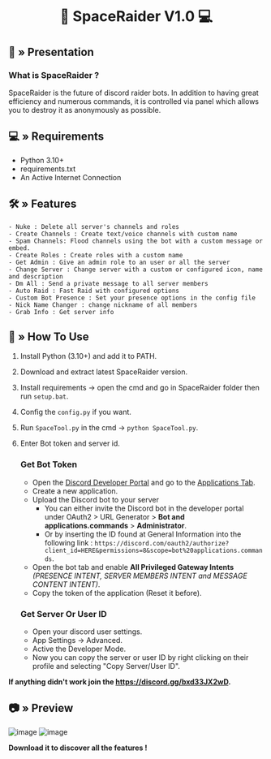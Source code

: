 <div align="center">

# 🤖 SpaceRaider V1.0 💻 
</div>

## <a id="Presentation"></a>🤖 » Presentation
### What is SpaceRaider ? 
SpaceRaider is the future of discord raider bots. In addition to having great efficiency and numerous commands, it is controlled via panel which allows you to destroy it as anonymously as possible.

## <a id="Requirements"></a>💻 » Requirements
- Python 3.10+
- requirements.txt
- An Active Internet Connection

## <a id="Features"></a>🛠 » Features
```
- Nuke : Delete all server's channels and roles
- Create Channels : Create text/voice channels with custom name
- Spam Channels: Flood channels using the bot with a custom message or embed.
- Create Roles : Create roles with a custom name
- Get Admin : Give an admin role to an user or all the server
- Change Server : Change server with a custom or configured icon, name and description
- Dm All : Send a private message to all server members
- Auto Raid : Fast Raid with configured options
- Custom Bot Presence : Set your presence options in the config file
- Nick Name Changer : change nickname of all members
- Grab Info : Get server info
```

## <a id="How To Use"></a>📜 » How To Use
1. Install Python (3.10+) and add it to PATH.
2. Download and extract latest SpaceRaider version.
3. Install requirements → open the cmd and go in SpaceRaider folder then run `setup.bat`.
4. Config the `config.py` if you want.
5. Run `SpaceTool.py` in the cmd → `python SpaceTool.py`.
6. Enter Bot token and server id.
   ### Get Bot Token
   - Open the [Discord Developer Portal](https://discord.com/developers/) and go to the [Applications Tab](https://discord.com/developers/applications).
   - Create a new application.
   - Upload the Discord bot to your server
      - You can either invite the Discord bot in the developer portal under OAuth2 > URL Generator > **Bot and applications.commands** > **Administrator**.
      - Or by inserting the ID found at General Information into the following link : `https://discord.com/oauth2/authorize?client_id=HERE&permissions=8&scope=bot%20applications.commands`.
   - Open the bot tab and enable **All Privileged Gateway Intents** *(PRESENCE INTENT, SERVER MEMBERS INTENT and MESSAGE CONTENT INTENT)*.
   - Copy the token of the application (Reset it before).
     
   ### Get Server Or User ID
   - Open your discord user settings.
   - App Settings → Advanced.
   - Active the Developer Mode.
   - Now you can copy the server or user ID by right clicking on their profile and selecting "Copy Server/User ID".

**If anything didn't work join the https://discord.gg/bxd33JX2wD.**

## <a id="Preview"></a>📷 » Preview 
![image](https://i.ibb.co/k27j63c/imfffffffffffffffffffffffffffage.png)
![image](https://i.ibb.co/wL9Khdx/imfffffffffffffffffffffffffffffffffffffage.png)

**Download it to discover all the features !** 
